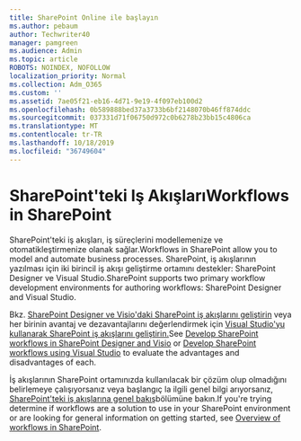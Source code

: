 ```yaml
---
title: SharePoint Online ile başlayın
ms.author: pebaum
author: Techwriter40
manager: pamgreen
ms.audience: Admin
ms.topic: article
ROBOTS: NOINDEX, NOFOLLOW
localization_priority: Normal
ms.collection: Adm_O365
ms.custom: ''
ms.assetid: 7ae05f21-eb16-4d71-9e19-4f097eb100d2
ms.openlocfilehash: 0b589888bed37a3733b6bf2148070b46ff874ddc
ms.sourcegitcommit: 037331d71f06750d972c0b6278b23bb15c4806ca
ms.translationtype: MT
ms.contentlocale: tr-TR
ms.lasthandoff: 10/18/2019
ms.locfileid: "36749604"
---
```

# <a name="workflows-in-sharepoint"></a><span data-ttu-id="c1c75-102">SharePoint'teki Iş Akışları</span><span class="sxs-lookup"><span data-stu-id="c1c75-102">Workflows in SharePoint</span></span>

<span data-ttu-id="c1c75-103">SharePoint'teki iş akışları, iş süreçlerini modellemenize ve otomatikleştirmenize olanak sağlar.</span><span class="sxs-lookup"><span data-stu-id="c1c75-103">Workflows in SharePoint allow you to model and automate business processes.</span></span> <span data-ttu-id="c1c75-104">SharePoint, iş akışlarının yazılması için iki birincil iş akışı geliştirme ortamını destekler: SharePoint Designer ve Visual Studio.</span><span class="sxs-lookup"><span data-stu-id="c1c75-104">SharePoint supports two primary workflow development environments for authoring workflows: SharePoint Designer and Visual Studio.</span></span> 

<span data-ttu-id="c1c75-105">Bkz. [SharePoint Designer ve Visio'daki SharePoint iş akışlarını geliştirin](https://docs.microsoft.com/sharepoint/dev/general-development/develop-sharepoint-workflows-using-visual-studio) veya her birinin avantaj ve dezavantajlarını değerlendirmek için [Visual Studio'yu kullanarak SharePoint iş akışlarını geliştirin.](https://docs.microsoft.com/sharepoint/dev/general-development/develop-sharepoint-workflows-using-visual-studio)</span><span class="sxs-lookup"><span data-stu-id="c1c75-105">See [Develop SharePoint workflows in SharePoint Designer and Visio](https://docs.microsoft.com/sharepoint/dev/general-development/develop-sharepoint-workflows-using-visual-studio) or [Develop SharePoint workflows using Visual Studio](https://docs.microsoft.com/sharepoint/dev/general-development/develop-sharepoint-workflows-using-visual-studio) to evaluate the advantages and disadvantages of each.</span></span> 

<span data-ttu-id="c1c75-106">İş akışlarının SharePoint ortamınızda kullanılacak bir çözüm olup olmadığını belirlemeye çalışıyorsanız veya başlangıç la ilgili genel bilgi arıyorsanız, [SharePoint'teki iş akışlarına genel bakış](https://docs.microsoft.com/sharepoint/dev/general-development/get-started-with-workflows-in-sharepoint#overview-of-workflows-in-sharepoint)bölümüne bakın.</span><span class="sxs-lookup"><span data-stu-id="c1c75-106">If you're trying determine if workflows are a solution to use in your SharePoint environment or are looking for general information on getting started, see [Overview of workflows in SharePoint](https://docs.microsoft.com/sharepoint/dev/general-development/get-started-with-workflows-in-sharepoint#overview-of-workflows-in-sharepoint).</span></span>